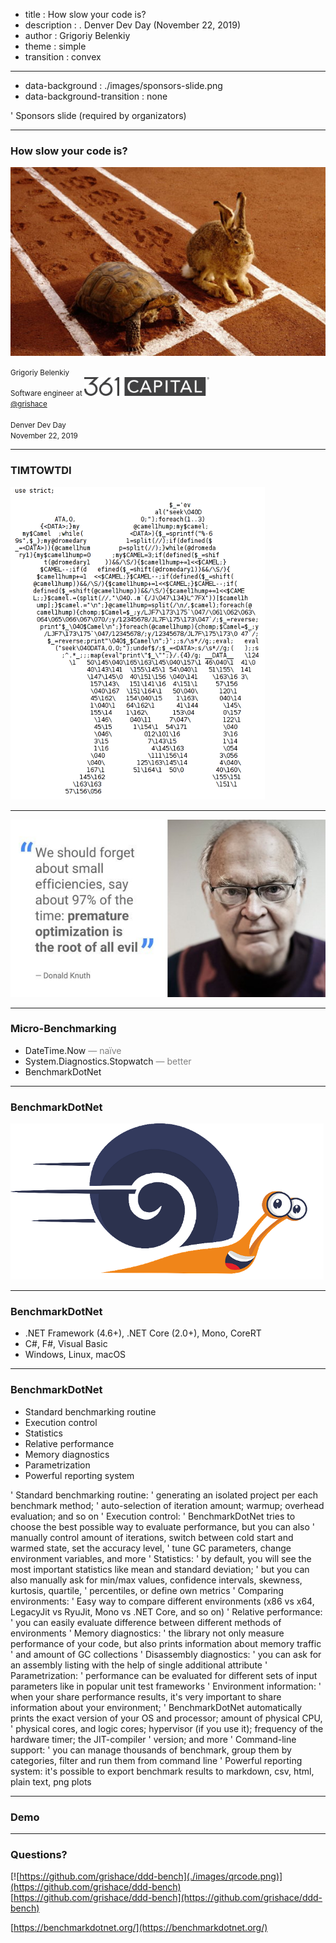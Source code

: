 - title : How slow your code is?
- description : . Denver Dev Day (November 22, 2019)
- author : Grigoriy Belenkiy
- theme : simple
- transition : convex

***
- data-background : ./images/sponsors-slide.png
- data-background-transition : none

' Sponsors slide (required by organizators)

***

### How slow your code is?

![Race](./images/tortoise-hare-race.jpg)

<small>Grigoriy Belenkiy<br/>
Software engineer at ![361 Capital](./images/361-logo-gray.png#align-hack)
<br/>
<a href="https://twitter.com/@grishace/">@grishace</a>
<br/>
<br/>
Denver Dev Day<br/>
November 22, 2019</small>

***

### TIMTOWTDI

![Perl motto](./images/perl-camel.png)

---

![Knuth quote](./images/premature-optimization.jpg)


***

### <span class="fragment">Micro-</span>Benchmarking

<ul>
<span class="fragment"><li>DateTime.Now&nbsp;<span class="fragment" style="color:gray;">&mdash;&nbsp;na&iuml;ve</span></li></span>
<span class="fragment"><li>System.Diagnostics.Stopwatch&nbsp;<span class="fragment" style="color:gray;">&mdash;&nbsp;better</span></li></span>
<span class="fragment"><li>BenchmarkDotNet</li></span>
</ul>

***

### BenchmarkDotNet

![BenchmarkDotNet logo](./images/benchmarkdotnet-logo.png)

---

### BenchmarkDotNet

* .NET Framework (4.6+), .NET Core (2.0+), Mono, CoreRT
* C#, F#, Visual Basic
* Windows, Linux, macOS

---

### BenchmarkDotNet

* Standard benchmarking routine
* Execution control
* Statistics
* Relative performance
* Memory diagnostics
* Parametrization
* Powerful reporting system

' Standard benchmarking routine:
' generating an isolated project per each benchmark method; 
' auto-selection of iteration amount; warmup; overhead evaluation; and so on
' Execution control: 
' BenchmarkDotNet tries to choose the best possible way to evaluate performance, but you can also 
' manually control amount of iterations, switch between cold start and warmed state, set the accuracy level,
' tune GC parameters, change environment variables, and more
' Statistics:
' by default, you will see the most important statistics like mean and standard deviation; 
' but you can also manually ask for min/max values, confidence intervals, skewness, kurtosis, quartile, 
' percentiles, or define own metrics
' Comparing environments:
' Easy way to compare different environments (x86 vs x64, LegacyJit vs RyuJit, Mono vs .NET Core, and so on)
' Relative performance:
' you can easily evaluate difference between different methods of environments
' Memory diagnostics: 
' the library not only measure performance of your code, but also prints information about memory traffic 
' and amount of GC collections
' Disassembly diagnostics:
' you can ask for an assembly listing with the help of single additional attribute
' Parametrization:
' performance can be evaluated for different sets of input parameters like in popular unit test frameworks
' Environment information:
' when your share performance results, it's very important to share information about your environment; 
' BenchmarkDotNet automatically prints the exact version of your OS and processor; amount of physical CPU, 
' physical cores, and logic cores; hypervisor (if you use it); frequency of the hardware timer; the JIT-compiler 
' version; and more
' Command-line support:
' you can manage thousands of benchmark, group them by categories, filter and run them from command line
' Powerful reporting system: it's possible to export benchmark results to markdown, csv, html, plain text, png plots

***

### Demo

***

### Questions?

[![https://github.com/grishace/ddd-bench](./images/qrcode.png)](https://github.com/grishace/ddd-bench)<br/>
[https://github.com/grishace/ddd-bench](https://github.com/grishace/ddd-bench)

[https://benchmarkdotnet.org/](https://benchmarkdotnet.org/)
